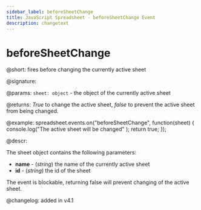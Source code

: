 ```yaml
---
sidebar_label: beforeSheetChange
title: JavaScript Spreadsheet - beforeSheetChange Event
description: changetext
---
```


# beforeSheetChange

@short: fires before changing the currently active sheet

@signature:

@params:
`sheet: object` - the object of the currently active sheet

@returns:
*True* to change the active sheet, *false* to prevent the active sheet from being changed.

@example:
spreadsheet.events.on("beforeSheetChange", function(sheet) {
    console.log("The active sheet will be changed" );
    return true;
});

@descr:

The sheet object contains the following parameters:

- **name** - (*string*) the name of the currently active sheet
- **id** - (*string*) the id of the sheet

The event is blockable, returning false will prevent changing of the active sheet.

@changelog: added in v4.1
